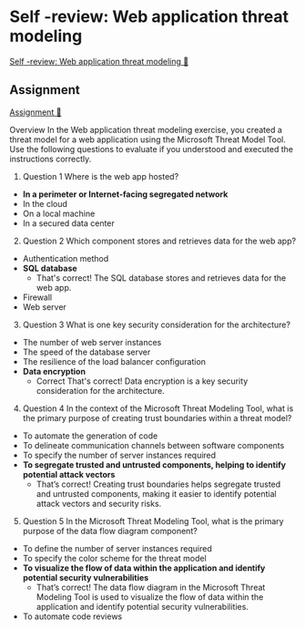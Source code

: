 # Self -review: Web application threat modeling

[Self -review: Web application threat modeling 🔗](https://www.coursera.org/learn/advanced-cybersecurity-concepts-and-capstone-project/assignment-submission/IK0Pt/self-review-web-application-threat-modeling)

## Assignment

[Assignment 🔗](https://www.coursera.org/learn/advanced-cybersecurity-concepts-and-capstone-project/assignment-submission/IK0Pt/self-review-web-application-threat-modeling/attempt)

Overview
In the
Web application threat modeling
exercise, you created a threat model for a web application using the Microsoft Threat Model Tool. Use the following questions to evaluate if you understood and executed the instructions correctly.

1.  Question 1
    Where is the web app hosted?

- **In a perimeter or Internet-facing segregated network**
- In the cloud
- On a local machine
- In a secured data center

2. Question 2
   Which component stores and retrieves data for the web app?

- Authentication method
- **SQL database**
  - That's correct! The SQL database stores and retrieves data for the web app.
- Firewall
- Web server

3. Question 3
   What is one key security consideration for the architecture?

- The number of web server instances
- The speed of the database server
- The resilience of the load balancer configuration
- **Data encryption**
  - Correct
    That's correct! Data encryption is a key security consideration for the architecture.

4. Question 4
   In the context of the Microsoft Threat Modeling Tool, what is the primary purpose of creating trust boundaries within a threat model?

- To automate the generation of code
- To delineate communication channels between software components
- To specify the number of server instances required
- **To segregate trusted and untrusted components, helping to identify potential attack vectors**
  - That’s correct! Creating trust boundaries helps segregate trusted and untrusted components, making it easier to identify potential attack vectors and security risks.

5. Question 5
   In the Microsoft Threat Modeling Tool, what is the primary purpose of the data flow diagram component?

- To define the number of server instances required
- To specify the color scheme for the threat model
- **To visualize the flow of data within the application and identify potential security vulnerabilities**
  - That’s correct! The data flow diagram in the Microsoft Threat Modeling Tool is used to visualize the flow of data within the application and identify potential security vulnerabilities.
- To automate code reviews
